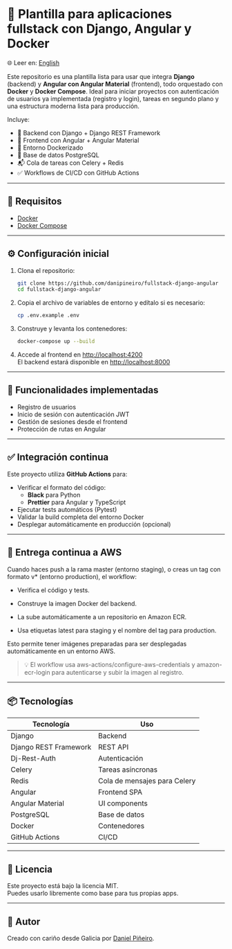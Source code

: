 # 🧪 Plantilla para aplicaciones fullstack con Django, Angular y Docker

🌐 Leer en: [English](README.md)

Este repositorio es una plantilla lista para usar que integra **Django** (backend) y **Angular con Angular Material** (frontend), todo orquestado con **Docker** y **Docker Compose**. Ideal para iniciar proyectos con autenticación de usuarios ya implementada (registro y login), tareas en segundo plano y una estructura moderna lista para producción.

Incluye:

- 🔧 Backend con Django + Django REST Framework
- 🎨 Frontend con Angular + Angular Material
- 🐳 Entorno Dockerizado
- 🐘 Base de datos PostgreSQL
- 📬 Cola de tareas con Celery + Redis
- ✅ Workflows de CI/CD con GitHub Actions

---

## 🚀 Requisitos

- [Docker](https://www.docker.com/)
- [Docker Compose](https://docs.docker.com/compose/)

---

## ⚙️ Configuración inicial

1. Clona el repositorio:
    ```bash
    git clone https://github.com/danipineiro/fullstack-django-angular
    cd fullstack-django-angular
    ```

2. Copia el archivo de variables de entorno y edítalo si es necesario:
    ```bash
    cp .env.example .env
    ```

3. Construye y levanta los contenedores:
    ```bash
    docker-compose up --build
    ```

4. Accede al frontend en [http://localhost:4200](http://localhost:4200)  
   El backend estará disponible en [http://localhost:8000](http://localhost:8000)

---

## 🔐 Funcionalidades implementadas

- Registro de usuarios
- Inicio de sesión con autenticación JWT
- Gestión de sesiones desde el frontend
- Protección de rutas en Angular

---

## ✅ Integración continua

Este proyecto utiliza **GitHub Actions** para:

- Verificar el formato del código:
  - **Black** para Python
  - **Prettier** para Angular y TypeScript
- Ejecutar tests automáticos (Pytest)
- Validar la build completa del entorno Docker
- Desplegar automáticamente en producción (opcional)

---
## 🚀 Entrega continua a AWS
Cuando haces push a la rama master (entorno staging), o creas un tag con formato v* (entorno production), el workflow:

- Verifica el código y tests.
- Construye la imagen Docker del backend.
- La sube automáticamente a un repositorio en Amazon ECR.

- Usa etiquetas latest para staging y el nombre del tag para production.

Esto permite tener imágenes preparadas para ser desplegadas automáticamente en un entorno AWS.

> 💡 El workflow usa aws-actions/configure-aws-credentials y amazon-ecr-login para autenticarse y subir la imagen al registro.

---

## 📦 Tecnologías

| Tecnología            | Uso           |
|-----------------------|---------------|
| Django                | Backend       |
| Django REST Framework | REST API      |
| Dj-Rest-Auth          | Autenticación |
| Celery                | Tareas asíncronas         |
| Redis                 | Cola de mensajes para Celery |
| Angular               | Frontend SPA  |
| Angular Material      | UI components |
| PostgreSQL            | Base de datos |
| Docker                | Contenedores  |
| GitHub Actions        | CI/CD         |

---

## 📄 Licencia

Este proyecto está bajo la licencia MIT.  
Puedes usarlo libremente como base para tus propias apps.

---

## 🙌 Autor

Creado con cariño desde Galicia por [Daniel Piñeiro](https://www.linkedin.com/in/dpineiro/).
